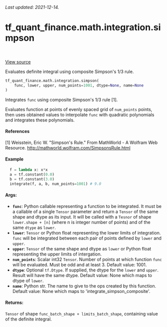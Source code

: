 <!--
This file is generated by a tool. Do not edit directly.
For open-source contributions the docs will be updated automatically.
-->

*Last updated: 2021-12-14.*

<div itemscope itemtype="http://developers.google.com/ReferenceObject">
<meta itemprop="name" content="tf_quant_finance.math.integration.simpson" />
<meta itemprop="path" content="Stable" />
</div>

# tf_quant_finance.math.integration.simpson

<!-- Insert buttons and diff -->

<table class="tfo-notebook-buttons tfo-api" align="left">
</table>

<a target="_blank" href="https://github.com/google/tf-quant-finance/blob/master/tf_quant_finance/math/integration/simpson.py">View source</a>



Evaluates definite integral using composite Simpson's 1/3 rule.

```python
tf_quant_finance.math.integration.simpson(
    func, lower, upper, num_points=1001, dtype=None, name=None
)
```



<!-- Placeholder for "Used in" -->

Integrates `func` using composite Simpson's 1/3 rule [1].

Evaluates function at points of evenly spaced grid of `num_points` points,
then uses obtained values to interpolate `func` with quadratic polynomials
and integrates these polynomials.

#### References
[1] Weisstein, Eric W. "Simpson's Rule." From MathWorld - A Wolfram Web
    Resource. http://mathworld.wolfram.com/SimpsonsRule.html

#### Example
```python
  f = lambda x: x*x
  a = tf.constant(0.0)
  b = tf.constant(3.0)
  integrate(f, a, b, num_points=1001) # 9.0
```

#### Args:


* <b>`func`</b>: Python callable representing a function to be integrated. It must be a
  callable of a single `Tensor` parameter and return a `Tensor` of the same
  shape and dtype as its input. It will be called with a `Tesnor` of shape
  `lower.shape + [n]` (where n is integer number of points) and of the same
  `dtype` as `lower`.
* <b>`lower`</b>: `Tensor` or Python float representing the lower limits of
  integration. `func` will be integrated between each pair of points defined
  by `lower` and `upper`.
* <b>`upper`</b>: `Tensor` of the same shape and dtype as `lower` or Python float
  representing the upper limits of intergation.
* <b>`num_points`</b>: Scalar int32 `Tensor`. Number of points at which function `func`
  will be evaluated. Must be odd and at least 3.
  Default value: 1001.
* <b>`dtype`</b>: Optional `tf.Dtype`. If supplied, the dtype for the `lower` and
  `upper`. Result will have the same dtype.
  Default value: None which maps to dtype of `lower`.
* <b>`name`</b>: Python str. The name to give to the ops created by this function.
  Default value: None which maps to 'integrate_simpson_composite'.


#### Returns:

`Tensor` of shape `func_batch_shape + limits_batch_shape`, containing
  value of the definite integral.
